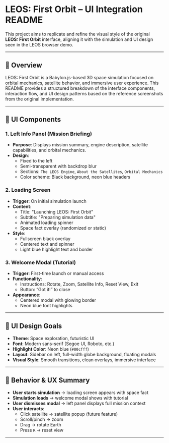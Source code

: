 # LEOS: First Orbit – UI Integration README

This project aims to replicate and refine the visual style of the original **LEOS: First Orbit** interface, aligning it with the simulation and UI design seen in the LEOS browser demo.

---

## 🌌 Overview

LEOS: First Orbit is a Babylon.js-based 3D space simulation focused on orbital mechanics, satellite behavior, and immersive user experience. This README provides a structured breakdown of the interface components, interaction flow, and UI design patterns based on the reference screenshots from the original implementation.

---

## 🧱 UI Components

### 1. Left Info Panel (Mission Briefing)

- **Purpose**: Displays mission summary, engine description, satellite capabilities, and orbital mechanics.
- **Design**:
  - Fixed to the left
  - Semi-transparent with backdrop blur
  - Sections: `The LEOS Engine`, `About the Satellites`, `Orbital Mechanics`
  - Color scheme: Black background, neon blue headers

### 2. Loading Screen

- **Trigger**: On initial simulation launch
- **Content**:
  - Title: "Launching LEOS: First Orbit"
  - Subtitle: "Preparing simulation data"
  - Animated loading spinner
  - Space fact overlay (randomized or static)
- **Style**:
  - Fullscreen black overlay
  - Centered text and spinner
  - Light blue highlight text and border

### 3. Welcome Modal (Tutorial)

- **Trigger**: First-time launch or manual access
- **Functionality**:
  - Instructions: Rotate, Zoom, Satellite Info, Reset View, Exit
  - Button: “Got it!” to close
- **Appearance**:
  - Centered modal with glowing border
  - Neon blue font highlights

---

## 🎨 UI Design Goals

- **Theme**: Space exploration, futuristic UI
- **Font**: Modern sans-serif (Segoe UI, Roboto, etc.)
- **Highlight Color**: Neon blue (`#00cfff`)
- **Layout**: Sidebar on left, full-width globe background, floating modals
- **Visual Style**: Smooth transitions, clean overlays, immersive interface

---

## 🧠 Behavior & UX Summary

- **User starts simulation** → loading screen appears with space fact
- **Simulation loads** → welcome modal shows with tutorial
- **User dismisses modal** → left panel displays full mission context
- **User interacts**:
  - Click satellite → satellite popup (future feature)
  - Scroll/pinch → zoom
  - Drag → rotate Earth
  - Press `R` → reset view

---
